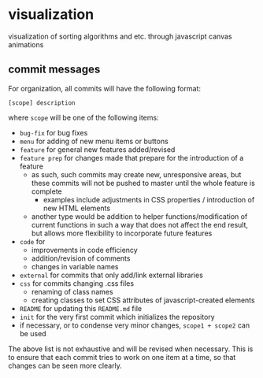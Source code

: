# visualization
visualization of sorting algorithms and etc. through javascript canvas animations



## commit messages

For organization, all commits will have the following format:

`[scope] description`

where `scope` will be one of the following items:

* `bug-fix` for bug fixes
* `menu` for adding of new menu items or buttons
* `feature` for general new features added/revised
* `feature prep` for changes made that prepare for the introduction of a feature
  * as such, such commits may create new, unresponsive areas, but these commits will not be pushed to master until the whole feature is complete
    * examples include adjustments in CSS properties / introduction of new HTML elements
  * another type would be addition to helper functions/modification of current functions in such a way that does not affect the end result, but allows more flexibility to incorporate future features
* `code` for
  * improvements in code efficiency
  * addition/revision of comments
  * changes in variable names
* `external` for commits that only add/link external libraries
* `css` for commits changing .css files
  * renaming of class names
  * creating classes to set CSS attributes of javascript-created elements
* `README` for updating this `README.md` file
* `init` for the very first commit which initializes the repository
* if necessary, or to condense very minor changes, `scope1 + scope2` can be used

The above list is not exhaustive and will be revised when necessary. This is to ensure that each commit tries to work on one item at a time, so that changes can be seen more clearly.


